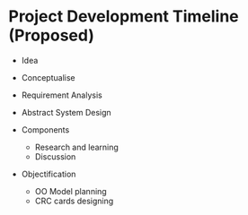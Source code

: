 # Project Development Timeline (Proposed)
+ Idea
+ Conceptualise
+ Requirement Analysis
+ Abstract System Design
+ Components
  * Research and learning
  * Discussion

+ Objectification
  * OO Model planning
  * CRC cards designing
